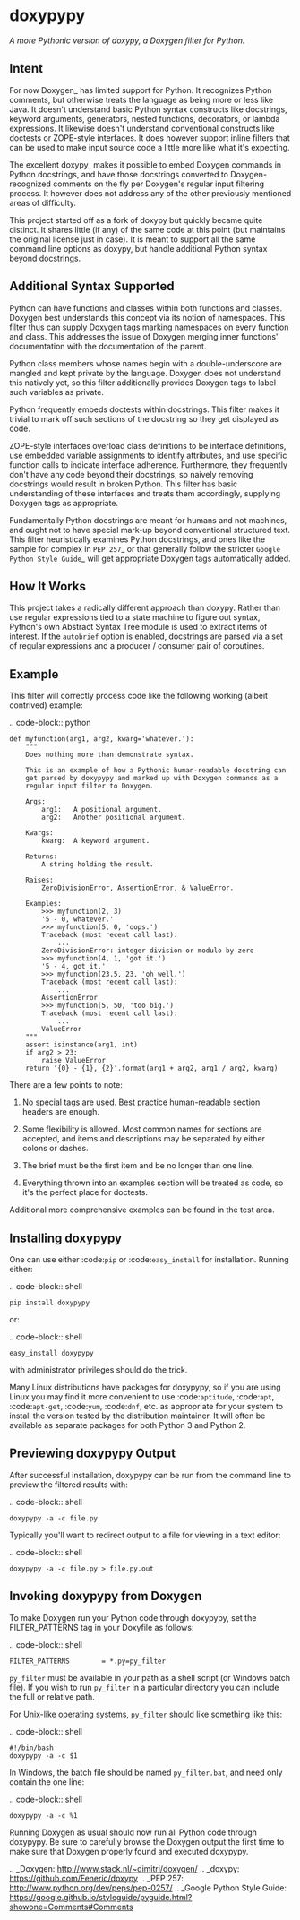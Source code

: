 doxypypy
========

*A more Pythonic version of doxypy, a Doxygen filter for Python.*

Intent
------

For now Doxygen_ has limited support for Python.  It recognizes Python comments,
but otherwise treats the language as being more or less like Java.  It doesn't
understand basic Python syntax constructs like docstrings, keyword arguments,
generators, nested functions, decorators, or lambda expressions.  It likewise
doesn't understand conventional constructs like doctests or ZOPE-style
interfaces.  It does however support inline filters that can be used to make
input source code a little more like what it's expecting.

The excellent doxypy_ makes it possible to embed Doxygen commands in Python
docstrings, and have those docstrings converted to Doxygen-recognized comments
on the fly per Doxygen's regular input filtering process.  It however does not
address any of the other previously mentioned areas of difficulty.

This project started off as a fork of doxypy but quickly became quite distinct.
It shares little (if any) of the same code at this point (but maintains the
original license just in case).  It is meant to support all the same command
line options as doxypy, but handle additional Python syntax beyond docstrings.

Additional Syntax Supported
---------------------------

Python can have functions and classes within both functions and classes.
Doxygen best understands this concept via its notion of namespaces.  This filter
thus can supply Doxygen tags marking namespaces on every function and class.
This addresses the issue of Doxygen merging inner functions' documentation with
the documentation of the parent.

Python class members whose names begin with a double-underscore are mangled
and kept private by the language.  Doxygen does not understand this natively
yet, so this filter additionally provides Doxygen tags to label such variables
as private.

Python frequently embeds doctests within docstrings.  This filter makes it
trivial to mark off such sections of the docstring so they get displayed as
code.

ZOPE-style interfaces overload class definitions to be interface definitions,
use embedded variable assignments to identify attributes, and use specific
function calls to indicate interface adherence.  Furthermore, they frequently
don't have any code beyond their docstrings, so naively removing docstrings
would result in broken Python.  This filter has basic understanding of these
interfaces and treats them accordingly, supplying Doxygen tags as appropriate.

Fundamentally Python docstrings are meant for humans and not machines, and ought
not to have special mark-up beyond conventional structured text.  This filter
heuristically examines Python docstrings, and ones like the sample for complex
in `PEP 257`_ or that generally follow the stricter `Google Python Style Guide`_
will get appropriate Doxygen tags automatically added.

How It Works
------------

This project takes a radically different approach than doxypy.  Rather than use
regular expressions tied to a state machine to figure out syntax, Python's own
Abstract Syntax Tree module is used to extract items of interest.  If the
`autobrief` option is enabled, docstrings are parsed via a set of regular
expressions and a producer / consumer pair of coroutines.

Example
-------

This filter will correctly process code like the following working (albeit
contrived) example:

.. code-block:: python

    def myfunction(arg1, arg2, kwarg='whatever.'):
        """
        Does nothing more than demonstrate syntax.

        This is an example of how a Pythonic human-readable docstring can
        get parsed by doxypypy and marked up with Doxygen commands as a
        regular input filter to Doxygen.

        Args:
            arg1:   A positional argument.
            arg2:   Another positional argument.

        Kwargs:
            kwarg:  A keyword argument.

        Returns:
            A string holding the result.

        Raises:
            ZeroDivisionError, AssertionError, & ValueError.

        Examples:
            >>> myfunction(2, 3)
            '5 - 0, whatever.'
            >>> myfunction(5, 0, 'oops.')
            Traceback (most recent call last):
                ...
            ZeroDivisionError: integer division or modulo by zero
            >>> myfunction(4, 1, 'got it.')
            '5 - 4, got it.'
            >>> myfunction(23.5, 23, 'oh well.')
            Traceback (most recent call last):
                ...
            AssertionError
            >>> myfunction(5, 50, 'too big.')
            Traceback (most recent call last):
                ...
            ValueError
        """
        assert isinstance(arg1, int)
        if arg2 > 23:
            raise ValueError
        return '{0} - {1}, {2}'.format(arg1 + arg2, arg1 / arg2, kwarg)

There are a few points to note:

1.  No special tags are used.  Best practice human-readable section headers
are enough.

2.  Some flexibility is allowed.  Most common names for sections are accepted,
and items and descriptions may be separated by either colons or dashes.

3.  The brief must be the first item and be no longer than one
line.

4.  Everything thrown into an examples section will be treated as code, so it's
the perfect place for doctests.

Additional more comprehensive examples can be found in the test area.

Installing doxypypy
-------------------

One can use either :code:`pip` or :code:`easy_install` for installation.
Running either:

.. code-block:: shell

    pip install doxypypy

or:

.. code-block:: shell

    easy_install doxypypy

with administrator privileges should do the trick.

Many Linux distributions have packages for doxypypy, so if you are
using Linux you may find it more convenient to use :code:`aptitude`,
:code:`apt`, :code:`apt-get`, :code:`yum`, :code:`dnf`, etc. as
appropriate for your system to install the version tested by the
distribution maintainer. It will often be available as separate
packages for both Python 3 and Python 2.


Previewing doxypypy Output
--------------------------

After successful installation, doxypypy can be run from the command line to
preview the filtered results with:

.. code-block:: shell

    doxypypy -a -c file.py

Typically you'll want to redirect output to a file for viewing in a text editor:

.. code-block:: shell

    doxypypy -a -c file.py > file.py.out

Invoking doxypypy from Doxygen
------------------------------

To make Doxygen run your Python code through doxypypy, set the FILTER\_PATTERNS
tag in your Doxyfile as follows:

.. code-block:: shell

    FILTER_PATTERNS        = *.py=py_filter

`py_filter` must be available in your path as a shell script (or Windows batch
file).  If you wish to run `py_filter` in a particular directory you can include
the full or relative path.

For Unix-like operating systems, `py_filter` should like something like this:

.. code-block:: shell

    #!/bin/bash
    doxypypy -a -c $1

In Windows, the batch file should be named `py_filter.bat`, and need only
contain the one line:

.. code-block:: shell

    doxypypy -a -c %1

Running Doxygen as usual should now run all Python code through doxypypy.  Be
sure to carefully browse the Doxygen output the first time to make sure that
Doxygen properly found and executed doxypypy.

.. _Doxygen: http://www.stack.nl/~dimitri/doxygen/
.. _doxypy: https://github.com/Feneric/doxypy
.. _PEP 257: http://www.python.org/dev/peps/pep-0257/
.. _Google Python Style Guide: https://google.github.io/styleguide/pyguide.html?showone=Comments#Comments

